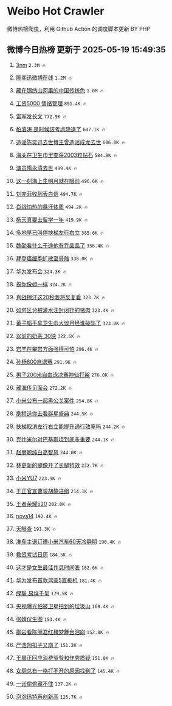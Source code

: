 # Weibo Hot Crawler 



微博热榜爬虫，利用 Github Action 的调度脚本更新 BY PHP 


## 微博今日热榜 更新于 2025-05-19 15:49:35 
1. [3nm](https://s.weibo.com/weibo?q=3nm&t=31&band_rank=1&Refer=top) `2.3M 🔥` 

1. [陈奕迅微博在线](https://s.weibo.com/weibo?q=%23%E9%99%88%E5%A5%95%E8%BF%85%E5%BE%AE%E5%8D%9A%E5%9C%A8%E7%BA%BF%23&t=31&band_rank=2&Refer=top) `1.2M 🔥` 

1. [藏在锦绣山河里的中国传统色](https://s.weibo.com/weibo?q=%23%E8%97%8F%E5%9C%A8%E9%94%A6%E7%BB%A3%E5%B1%B1%E6%B2%B3%E9%87%8C%E7%9A%84%E4%B8%AD%E5%9B%BD%E4%BC%A0%E7%BB%9F%E8%89%B2%23&t=31&band_rank=3&Refer=top) `1.0M 🔥` 

1. [工资5000 情绪管理](https://s.weibo.com/weibo?q=%E5%B7%A5%E8%B5%845000%20%E6%83%85%E7%BB%AA%E7%AE%A1%E7%90%86&t=31&band_rank=4&Refer=top) `891.4K 🔥` 

1. [雷军发长文](https://s.weibo.com/weibo?q=%23%E9%9B%B7%E5%86%9B%E5%8F%91%E9%95%BF%E6%96%87%23&t=31&band_rank=5&Refer=top) `772.9K 🔥` 

1. [柏浪涛 是时候该考虑隐退了](https://s.weibo.com/weibo?q=%E6%9F%8F%E6%B5%AA%E6%B6%9B%20%E6%98%AF%E6%97%B6%E5%80%99%E8%AF%A5%E8%80%83%E8%99%91%E9%9A%90%E9%80%80%E4%BA%86&t=31&band_rank=6&Refer=top) `607.1K 🔥` 

1. [造谣陈奕迅去世博主曾造谣成龙去世](https://s.weibo.com/weibo?q=%23%E9%80%A0%E8%B0%A3%E9%99%88%E5%A5%95%E8%BF%85%E5%8E%BB%E4%B8%96%E5%8D%9A%E4%B8%BB%E6%9B%BE%E9%80%A0%E8%B0%A3%E6%88%90%E9%BE%99%E5%8E%BB%E4%B8%96%23&t=31&band_rank=7&Refer=top) `606.0K 🔥` 

1. [海关在卫生巾里查获2003粒钻石](https://s.weibo.com/weibo?q=%23%E6%B5%B7%E5%85%B3%E5%9C%A8%E5%8D%AB%E7%94%9F%E5%B7%BE%E9%87%8C%E6%9F%A5%E8%8E%B72003%E7%B2%92%E9%92%BB%E7%9F%B3%23&t=31&band_rank=8&Refer=top) `584.9K 🔥` 

1. [演员隋永清去世](https://s.weibo.com/weibo?q=%23%E6%BC%94%E5%91%98%E9%9A%8B%E6%B0%B8%E6%B8%85%E5%8E%BB%E4%B8%96%23&t=31&band_rank=9&Refer=top) `499.4K 🔥` 

1. [这一刻海上生明月就在眼前](https://s.weibo.com/weibo?q=%23%E8%BF%99%E4%B8%80%E5%88%BB%E6%B5%B7%E4%B8%8A%E7%94%9F%E6%98%8E%E6%9C%88%E5%B0%B1%E5%9C%A8%E7%9C%BC%E5%89%8D%23&t=31&band_rank=10&Refer=top) `496.6K 🔥` 

1. [刘亦菲收到表白信](https://s.weibo.com/weibo?q=%23%E5%88%98%E4%BA%A6%E8%8F%B2%E6%94%B6%E5%88%B0%E8%A1%A8%E7%99%BD%E4%BF%A1%23&t=31&band_rank=11&Refer=top) `494.7K 🔥` 

1. [肖战怕热的暴汗体质](https://s.weibo.com/weibo?q=%23%E8%82%96%E6%88%98%E6%80%95%E7%83%AD%E7%9A%84%E6%9A%B4%E6%B1%97%E4%BD%93%E8%B4%A8%23&t=31&band_rank=12&Refer=top) `494.2K 🔥` 

1. [杨天真要去留学一年](https://s.weibo.com/weibo?q=%23%E6%9D%A8%E5%A4%A9%E7%9C%9F%E8%A6%81%E5%8E%BB%E7%95%99%E5%AD%A6%E4%B8%80%E5%B9%B4%23&t=31&band_rank=13&Refer=top) `419.9K 🔥` 

1. [多地早已叫停扶梯左行右立](https://s.weibo.com/weibo?q=%23%E5%A4%9A%E5%9C%B0%E6%97%A9%E5%B7%B2%E5%8F%AB%E5%81%9C%E6%89%B6%E6%A2%AF%E5%B7%A6%E8%A1%8C%E5%8F%B3%E7%AB%8B%23&t=31&band_rank=14&Refer=top) `385.6K 🔥` 

1. [魏劭看什么于途他有乔晶晶了](https://s.weibo.com/weibo?q=%E9%AD%8F%E5%8A%AD%E7%9C%8B%E4%BB%80%E4%B9%88%E4%BA%8E%E9%80%94%E4%BB%96%E6%9C%89%E4%B9%94%E6%99%B6%E6%99%B6%E4%BA%86&t=31&band_rank=15&Refer=top) `356.4K 🔥` 

1. [拜登癌细胞扩散至骨骼](https://s.weibo.com/weibo?q=%23%E6%8B%9C%E7%99%BB%E7%99%8C%E7%BB%86%E8%83%9E%E6%89%A9%E6%95%A3%E8%87%B3%E9%AA%A8%E9%AA%BC%23&t=31&band_rank=16&Refer=top) `338.0K 🔥` 

1. [华为发布会](https://s.weibo.com/weibo?q=%E5%8D%8E%E4%B8%BA%E5%8F%91%E5%B8%83%E4%BC%9A&t=31&band_rank=17&Refer=top) `324.3K 🔥` 

1. [祝你像姐一样](https://s.weibo.com/weibo?q=%23%E7%A5%9D%E4%BD%A0%E5%83%8F%E5%A7%90%E4%B8%80%E6%A0%B7%23&t=31&band_rank=18&Refer=top) `324.2K 🔥` 

1. [肖战擦汗这20秒我将反复看](https://s.weibo.com/weibo?q=%23%E8%82%96%E6%88%98%E6%93%A6%E6%B1%97%E8%BF%9920%E7%A7%92%E6%88%91%E5%B0%86%E5%8F%8D%E5%A4%8D%E7%9C%8B%23&t=31&band_rank=19&Refer=top) `323.7K 🔥` 

1. [如何区分被灌水注封闭针的猪肉](https://s.weibo.com/weibo?q=%E5%A6%82%E4%BD%95%E5%8C%BA%E5%88%86%E8%A2%AB%E7%81%8C%E6%B0%B4%E6%B3%A8%E5%B0%81%E9%97%AD%E9%92%88%E7%9A%84%E7%8C%AA%E8%82%89&t=31&band_rank=20&Refer=top) `323.4K 🔥` 

1. [黄子韬手拿卫生巾大谈月经谁破防了](https://s.weibo.com/weibo?q=%23%E9%BB%84%E5%AD%90%E9%9F%AC%E6%89%8B%E6%8B%BF%E5%8D%AB%E7%94%9F%E5%B7%BE%E5%A4%A7%E8%B0%88%E6%9C%88%E7%BB%8F%E8%B0%81%E7%A0%B4%E9%98%B2%E4%BA%86%23&t=31&band_rank=21&Refer=top) `323.0K 🔥` 

1. [以前的奶茶 30块](https://s.weibo.com/weibo?q=%E4%BB%A5%E5%89%8D%E7%9A%84%E5%A5%B6%E8%8C%B6%2030%E5%9D%97&t=31&band_rank=22&Refer=top) `322.6K 🔥` 

1. [岩羊在攀岩方面强得可怕](https://s.weibo.com/weibo?q=%23%E5%B2%A9%E7%BE%8A%E5%9C%A8%E6%94%80%E5%B2%A9%E6%96%B9%E9%9D%A2%E5%BC%BA%E5%BE%97%E5%8F%AF%E6%80%95%23&t=31&band_rank=23&Refer=top) `296.4K 🔥` 

1. [孙杨800自退赛](https://s.weibo.com/weibo?q=%23%E5%AD%99%E6%9D%A8800%E8%87%AA%E9%80%80%E8%B5%9B%23&t=31&band_rank=24&Refer=top) `291.9K 🔥` 

1. [男子200米自由泳决赛神仙打架](https://s.weibo.com/weibo?q=%23%E7%94%B7%E5%AD%90200%E7%B1%B3%E8%87%AA%E7%94%B1%E6%B3%B3%E5%86%B3%E8%B5%9B%E7%A5%9E%E4%BB%99%E6%89%93%E6%9E%B6%23&t=31&band_rank=25&Refer=top) `276.0K 🔥` 

1. [藏海传见面会](https://s.weibo.com/weibo?q=%E8%97%8F%E6%B5%B7%E4%BC%A0%E8%A7%81%E9%9D%A2%E4%BC%9A&t=31&band_rank=26&Refer=top) `272.2K 🔥` 

1. [小米公布一起黑公关案件](https://s.weibo.com/weibo?q=%23%E5%B0%8F%E7%B1%B3%E5%85%AC%E5%B8%83%E4%B8%80%E8%B5%B7%E9%BB%91%E5%85%AC%E5%85%B3%E6%A1%88%E4%BB%B6%23&t=31&band_rank=27&Refer=top) `254.8K 🔥` 

1. [携程送你去看群星盛典](https://s.weibo.com/weibo?q=%23%E6%90%BA%E7%A8%8B%E9%80%81%E4%BD%A0%E5%8E%BB%E7%9C%8B%E7%BE%A4%E6%98%9F%E7%9B%9B%E5%85%B8%23&t=31&band_rank=28&Refer=top) `244.5K 🔥` 

1. [扶梯取消左行右立能提升通行效率吗](https://s.weibo.com/weibo?q=%E6%89%B6%E6%A2%AF%E5%8F%96%E6%B6%88%E5%B7%A6%E8%A1%8C%E5%8F%B3%E7%AB%8B%E8%83%BD%E6%8F%90%E5%8D%87%E9%80%9A%E8%A1%8C%E6%95%88%E7%8E%87%E5%90%97&t=31&band_rank=29&Refer=top) `244.2K 🔥` 

1. [克什米尔对巴基斯坦到底多重要](https://s.weibo.com/weibo?q=%E5%85%8B%E4%BB%80%E7%B1%B3%E5%B0%94%E5%AF%B9%E5%B7%B4%E5%9F%BA%E6%96%AF%E5%9D%A6%E5%88%B0%E5%BA%95%E5%A4%9A%E9%87%8D%E8%A6%81&t=31&band_rank=30&Refer=top) `244.1K 🔥` 

1. [赵丽颖纯白高智风](https://s.weibo.com/weibo?q=%23%E8%B5%B5%E4%B8%BD%E9%A2%96%E7%BA%AF%E7%99%BD%E9%AB%98%E6%99%BA%E9%A3%8E%23&t=31&band_rank=31&Refer=top) `244.0K 🔥` 

1. [林更新的腿像开了长腿特效](https://s.weibo.com/weibo?q=%E6%9E%97%E6%9B%B4%E6%96%B0%E7%9A%84%E8%85%BF%E5%83%8F%E5%BC%80%E4%BA%86%E9%95%BF%E8%85%BF%E7%89%B9%E6%95%88&t=31&band_rank=32&Refer=top) `232.7K 🔥` 

1. [小米YU7](https://s.weibo.com/weibo?q=%E5%B0%8F%E7%B1%B3YU7&t=31&band_rank=33&Refer=top) `223.9K 🔥` 

1. [于正官宣曹骏胡静进组](https://s.weibo.com/weibo?q=%23%E4%BA%8E%E6%AD%A3%E5%AE%98%E5%AE%A3%E6%9B%B9%E9%AA%8F%E8%83%A1%E9%9D%99%E8%BF%9B%E7%BB%84%23&t=31&band_rank=34&Refer=top) `214.1K 🔥` 

1. [王者荣耀520](https://s.weibo.com/weibo?q=%E7%8E%8B%E8%80%85%E8%8D%A3%E8%80%80520&t=31&band_rank=35&Refer=top) `202.0K 🔥` 

1. [nova14](https://s.weibo.com/weibo?q=nova14&t=31&band_rank=36&Refer=top) `192.4K 🔥` 

1. [天眼查](https://s.weibo.com/weibo?q=%E5%A4%A9%E7%9C%BC%E6%9F%A5&t=31&band_rank=37&Refer=top) `191.3K 🔥` 

1. [准车主退订遭小米汽车60天冷静期](https://s.weibo.com/weibo?q=%23%E5%87%86%E8%BD%A6%E4%B8%BB%E9%80%80%E8%AE%A2%E9%81%AD%E5%B0%8F%E7%B1%B3%E6%B1%BD%E8%BD%A660%E5%A4%A9%E5%86%B7%E9%9D%99%E6%9C%9F%23&t=31&band_rank=38&Refer=top) `190.4K 🔥` 

1. [教资考试日历](https://s.weibo.com/weibo?q=%E6%95%99%E8%B5%84%E8%80%83%E8%AF%95%E6%97%A5%E5%8E%86&t=31&band_rank=39&Refer=top) `184.5K 🔥` 

1. [这才是女生最佳作息时间表](https://s.weibo.com/weibo?q=%E8%BF%99%E6%89%8D%E6%98%AF%E5%A5%B3%E7%94%9F%E6%9C%80%E4%BD%B3%E4%BD%9C%E6%81%AF%E6%97%B6%E9%97%B4%E8%A1%A8&t=31&band_rank=40&Refer=top) `182.6K 🔥` 

1. [华为发布首款鸿蒙5直板机](https://s.weibo.com/weibo?q=%23%E5%8D%8E%E4%B8%BA%E5%8F%91%E5%B8%83%E9%A6%96%E6%AC%BE%E9%B8%BF%E8%92%995%E7%9B%B4%E6%9D%BF%E6%9C%BA%23&t=31&band_rank=41&Refer=top) `181.4K 🔥` 

1. [绿联 易烊千玺](https://s.weibo.com/weibo?q=%E7%BB%BF%E8%81%94%20%E6%98%93%E7%83%8A%E5%8D%83%E7%8E%BA&t=31&band_rank=42&Refer=top) `179.5K 🔥` 

1. [央视曝光怕被卫星拍到的垃圾山](https://s.weibo.com/weibo?q=%23%E5%A4%AE%E8%A7%86%E6%9B%9D%E5%85%89%E6%80%95%E8%A2%AB%E5%8D%AB%E6%98%9F%E6%8B%8D%E5%88%B0%E7%9A%84%E5%9E%83%E5%9C%BE%E5%B1%B1%23&t=31&band_rank=43&Refer=top) `169.4K 🔥` 

1. [张婧仪生图](https://s.weibo.com/weibo?q=%E5%BC%A0%E5%A9%A7%E4%BB%AA%E7%94%9F%E5%9B%BE&t=31&band_rank=44&Refer=top) `153.4K 🔥` 

1. [柳岩看陈丽君红楼梦舞台泪崩](https://s.weibo.com/weibo?q=%23%E6%9F%B3%E5%B2%A9%E7%9C%8B%E9%99%88%E4%B8%BD%E5%90%9B%E7%BA%A2%E6%A5%BC%E6%A2%A6%E8%88%9E%E5%8F%B0%E6%B3%AA%E5%B4%A9%23&t=31&band_rank=45&Refer=top) `152.8K 🔥` 

1. [严浩翔扣子又崩了](https://s.weibo.com/weibo?q=%E4%B8%A5%E6%B5%A9%E7%BF%94%E6%89%A3%E5%AD%90%E5%8F%88%E5%B4%A9%E4%BA%86&t=31&band_rank=46&Refer=top) `151.2K 🔥` 

1. [王晨正回应消费爷爷和作秀质疑](https://s.weibo.com/weibo?q=%23%E7%8E%8B%E6%99%A8%E6%AD%A3%E5%9B%9E%E5%BA%94%E6%B6%88%E8%B4%B9%E7%88%B7%E7%88%B7%E5%92%8C%E4%BD%9C%E7%A7%80%E8%B4%A8%E7%96%91%23&t=31&band_rank=47&Refer=top) `151.0K 🔥` 

1. [女厕总有一格打不开的原因找到了](https://s.weibo.com/weibo?q=%E5%A5%B3%E5%8E%95%E6%80%BB%E6%9C%89%E4%B8%80%E6%A0%BC%E6%89%93%E4%B8%8D%E5%BC%80%E7%9A%84%E5%8E%9F%E5%9B%A0%E6%89%BE%E5%88%B0%E4%BA%86&t=31&band_rank=48&Refer=top) `145.4K 🔥` 

1. [一诺偷偷藏不住](https://s.weibo.com/weibo?q=%E4%B8%80%E8%AF%BA%E5%81%B7%E5%81%B7%E8%97%8F%E4%B8%8D%E4%BD%8F&t=31&band_rank=49&Refer=top) `137.2K 🔥` 

1. [泡泡玛特再创新高](https://s.weibo.com/weibo?q=%23%E6%B3%A1%E6%B3%A1%E7%8E%9B%E7%89%B9%E5%86%8D%E5%88%9B%E6%96%B0%E9%AB%98%23&t=31&band_rank=50&Refer=top) `125.7K 🔥` 

